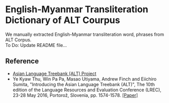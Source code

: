 # English-Myanmar Transliteration Dictionary of ALT Courpus

We manually extracted English-Myanmar transliteration word, phrases from ALT Corpus.   
To Do: Update README file...

## Reference

- [Asian Language Treebank (ALT) Project](https://www2.nict.go.jp/astrec-att/member/mutiyama/ALT/)  
- Ye Kyaw Thu, Win Pa Pa, Masao Utiyama, Andrew Finch and Eiichiro Sumita, "Introducing the Asian Language Treebank (ALT)", The 10th edition of the Language Resources and Evaluation Conference (LREC), 23-28 May 2016, Portorož, Slovenia, pp. 1574-1578. [[Paper]](http://www.lrec-conf.org/proceedings/lrec2016/summaries/435.html)  
